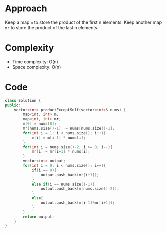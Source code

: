 # Approach

Keep a map ```m``` to store the product of the first n elements.
Keep another map ```mr``` to store the product of the last n elements.

# Complexity

- Time complexity:
O(n)
- Space complexity:
O(n)

# Code

```C++ []
class Solution {
public:
    vector<int> productExceptSelf(vector<int>& nums) {
        map<int, int> m;
        map<int, int> mr;
        m[0] = nums[0];
        mr[nums.size()-1]  = nums[nums.size()-1];
        for(int i = 1; i < nums.size(); i++){
            m[i] = m[i-1] * nums[i];
        }
        for(int i = nums.size()-2; i >= 0; i--){
            mr[i] = mr[i+1] * nums[i];
        }
        vector<int> output;
        for(int i = 0; i < nums.size(); i++){
            if(i == 0){
                output.push_back(mr[i+1]);
            }
            else if(i == nums.size()-1){
                output.push_back(m[nums.size()-2]);
            }
            else{
                output.push_back(m[i-1]*mr[i+1]);
            }
        }
        return output;
    }
}
```

